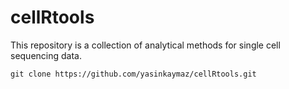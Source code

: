 # cellRtools
This repository is a collection of analytical methods for single cell sequencing data.


```{bash}
git clone https://github.com/yasinkaymaz/cellRtools.git
```

